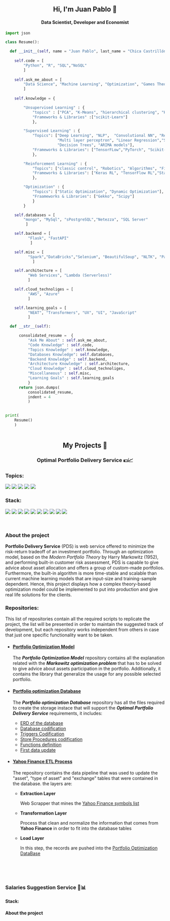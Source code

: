 
<div>
  <h2 align = "center" id = "heading" font-weight =  bold>Hi, I'm Juan Pablo 👋</h2>
  <h4 align="center" id="heading">Data Scientist, Developer and Economist</h4>
</div>


```Python
import json

class Resume():

  def __init__(self, name = "Juan Pablo", last_name = "Chica Castrillón"):
  
    self.code = [
        "Python", "R", "SQL","NoSQL"
        ]
    
    self.ask_me_about = [
        "Data Science", "Machine Learning", "Optimization", "Games Theory"
        ] 
    
    self.knowledge = {

        "Unsupervised Learning" : {
            "topics" : ["PCA", "K-Means", "hierarchical clustering", "KNN"],
            "Frameworks & Libraries" :["scikit-Learn"]
            },

        "Supervised Learning" : {
            "Topics": ["Deep Learning", "NLP",  "Convolutional NN", "Recurrent NN", "LSTM NN",
                       "Multi layer perceptron", "Linear Regression","Support vector machine",
                       "Decision Trees", "ARIMA models"],
            "Frameworks & Libraries": ["TensorFLow","PyTorch", "Scikit-Learn","Keras","statsmodels"]
            },

        "Reinforcement Learning" : {
            "Topics": ["classic control", "Robotics", "Algorithms", "Finance"],
            "Frameworks & Libraries": ["Keras RL", "TensorFlow RL","Stable-baselines"]
            },

        "Optimization" : {
            "Topics": ["Static Optimization", "Dynamic Optimization"],
            "Fraameworks & Libraries": ["Gekko", "Scipy"]
            }
        }

    self.databases = [
        "mongo", "MySql", "sPostgreSQL","Netezza", "SQL Server"
         ]

    self.backend = [
          "Flask", "FastAPI"
           ]

    self.misc = [
          "Spark","DataBricks","Selenium", "BeautifulSoup", "NLTK", "Pandas", "Numpy", "SqlAlchemy", "DASH" 
            ]

    self.architecture = [
          "Web Services", "Lambda (Serverless)"
          ]

    self.cloud_technoliges = [
          "AWS", "Azure"
          ]

    self.learning_goals = [
          "NEAT", "Transformers", "UX", "UI", "JavaScript"
          ]

  def __str__(self):

      consolidated_resume =  {
          "Ask Me About" : self.ask_me_about,
          "Code Knowledge" : self.code,
          "Topics Knowledge" : self.knowledge,
          "Databases Knowledge": self.databases,
          "Backend Knowledge" : self.backend,
          "Architecture Knowledge" : self.architecture,
          "Cloud Knowledge" : self.cloud_technoliges,
          "Miscellaneous" : self.misc,
          "Learning Goals" : self.learning_goals
          }
      return json.dumps(
          consolidated_resume,
          indent = 4
          )
           

print(
    Resume()
    )
 
```

<h2 align = "center" font-weight =  bold> My Projects 💬 </h2>


<h3 font-weight =  bold align = "center"> Optimal Portfolio Delivery Service  💵📈 </h3>
<h3 font-weight =  bold> Topics: </h3>
<p>
  <span>
    <span style = "pading : 2px; display: inline;">
      <img src="https://img.shields.io/badge/-Optimization-black" />
    </span>
    <span style = "pading : 2px; display: inline;">
      <img src="https://img.shields.io/badge/-Financial Markets-critical" />
    </span>    
    <span style = "pading : 2px; display: inline;">
      <img src="https://img.shields.io/badge/-Web Service-success" />
    </span>
    <span style = "pading : 2px; display: inline;">
      <img src="https://img.shields.io/badge/-Data Engineering-informational" />
    </span>
    <span style = "pading : 2px; display: inline;">
      <img src="https://img.shields.io/badge/-Web Scraping-blueviolet" />
    </span>
  </span>
</p>

<h3 font-weight =  bold> Stack: </h3>
<p>
  <span>
    <span style = "pading : 2px; display: inline;">
      <img src="https://img.shields.io/badge/-Python-yellow" />
    </span>
    <span style = "pading : 2px; display: inline;">
      <img src="https://img.shields.io/badge/-MySQL-blue"/>
    </span>
    <span style = "pading : 2px; display: inline;">
      <img src="https://img.shields.io/badge/-FastAPI-brightgreen" />
    </span>
    <span style = "pading : 2px; display: inline;">
      <img src="https://img.shields.io/badge/-SQLAlchemy-red"/>
    </span>
    <span style = "pading : 2px; display: inline;">
      <img src="https://img.shields.io/badge/-Pandas-blueviolet"/>
    </span>
    <span style = "pading : 2px; display: inline;">
      <img src="https://img.shields.io/badge/-Numpy-ff69b4"/>
    </span>
    <span style = "pading : 2px; display: inline;">
      <img src="https://img.shields.io/badge/-Scipy-yellowgreen"/>
    </span>
    <span style = "pading : 2px; display: inline;">
      <img src="https://img.shields.io/badge/-Yahoo Finance API-430297"/>
    </span>
    <span style = "pading : 2px; display: inline;">
      <img src="https://img.shields.io/badge/-Selenium-AAAAAA"/>
    </span>
    <span style = "pading : 2px; display: inline;">
      <img src="https://img.shields.io/badge/-BeautifulSoup-green"/>
    </span>
  </span>
</p>
<br>

<h3 font-weight =  bold> About the project </h3>
<span>
  <b>Portfolio Delivery Service</b> (PDS) is web service offered to minimize the risk-return tradeoff of an investment portfolio. Through an optimization model, based on the 
  <i>Modern Portfolio Theory</i> by Harry Markowitz (1952), and performing built-in customer risk assessment, PDS is capable to give advice about asset allocation and offers a 
  group of custom-made portfolios. Furthermore, the built-in algorithm is more time-stable and scalable than current machine learning models that are input-size and 
  training-sample dependent.  Hence, this project displays how a complex theory-based optimization model could be implemented to put into production and give real life 
  solutions for the clients.
</span> 

<h3 font-weight =  bold> Repositories: </h3>

<span>
  This list of repositories contain all the required scripts to replicate the project, the list will be presented in order to maintain the suggested track of development, but 
  each repository works independent from others in case that just one specific functionality want to be taken.
</span>
<br>

<ul>

  <li>
    <h4 font-weight = bold> 
      <a href = https://github.com/JuanPChicaC/Optimization/tree/main/Static%20Optimization/Portfolio%20Optimization%20Model#portfolio-optimization-model-folder>
        Portfolio Optimization Model
      </a>
    </h4>
    <p>
      The <b><i>Portfolio Optimization Model</i></b> repository contains all the explanation related with the <b><i>Markowitz optimization problem</i></b> that has to be solved 
      to give advice about assets participation in the portfolio. Additionally, it contains the library that generalize the usage for any possible selected portfolio. 
    </p>
  </li>

  <li>
    <h4 font-weight = bold> 
      <a href = https://github.com/JuanPChicaC/DataBases/tree/main/SQL/Portfolio%20Optimization%20DataBase>
        Portfolio optimization Database
      </a>
    </h4>
    <p>
      The <b><i>Portfolio optimization Database</i></b> repository has all the files required to create the storage instace that will support the <b><i>Optimal Portfolio 
      Delivery Service</i></b> requirements, it includes:
    </p>
    <ul>
      <li>
        <a href = https://github.com/JuanPChicaC/DataBases/blob/main/SQL/Portfolio%20Optimization%20DataBase/DataBase_ERD.png>
          ERD of the database
        </a>  
      </li>
      <li>
        <a href = https://github.com/JuanPChicaC/DataBases/blob/main/SQL/Portfolio%20Optimization%20DataBase/database_model.py>
          Database codification
        </a>  
      </li>
      <li>
        <a href = https://github.com/JuanPChicaC/DataBases/blob/main/SQL/Portfolio%20Optimization%20DataBase/triggers.py>
          Triggers Codification
        </a>
      </li>
      <li>
        <a href = https://github.com/JuanPChicaC/DataBases/blob/main/SQL/Portfolio%20Optimization%20DataBase/procedures.py>
          Store Procedures codification
        </a>
      </li>
      <li>
        <a href =https://github.com/JuanPChicaC/DataBases/blob/main/SQL/Portfolio%20Optimization%20DataBase/functions.py>
          Functions definition
        </a>
      </li>
      <li>
        <a href = https://github.com/JuanPChicaC/DataBases/blob/main/SQL/Portfolio%20Optimization%20DataBase/database_update.py>
          First data update
        </a>
      </li>
    </ul>    
  </li>

  <li>
    <h4 font-weight = bold> 
      <a href = https://github.com/JuanPChicaC/Optimization/tree/main/Static%20Optimization/Portfolio%20Optimization%20Model#portfolio-optimization-model-folder>
        Yahoo Finance ETL Process
      </a>
    </h4>
    <p>
      The repository contains the data pipeline that was used to update the "asset", "type of asset" and "exchange" tables that were contained in the database. the layers are:
      <ul>
        <li>
          <p><b>Extraction Layer</b></p>
          <p>Web Scrapper that mines the  
            <a href = https://finance.yahoo.com/lookup>
            Yahoo Finance symbols list
            </a>
          </p>
        </li>
        <li>
          <p><b>Transformation Layer</b></p>
          <p> Process that clean and normalize the information that comes from <b>Yahoo Finance</b> in order to fit into the database tables</p>
        </li>
        <li>
          <p><b>Load Layer</b></p>
          <p>In this step, the records are pushed into the 
            <a href = https://github.com/JuanPChicaC/DataBases/tree/main/SQL/Portfolio%20Optimization%20DataBase>
              Portfolio Optimization DataBase
            </a>
          </p>
        </li>
    </ul>
    </p>
  </li>

</ul>




  
  
  
<br>
<br>
<br>
<h3 font-weight =  bold> Salaries Suggestion Service 💼📊 </h3>
<h4 font-weight =  bold> Stack: </h4>

<h4 font-weight =  bold> About the project </h4>




<!--
**JuanPChicaC/JuanPChicaC** is a ✨ _special_ ✨ repository because its `README.md` (this file) appears on your GitHub profile.

Here are some ideas to get you started:

- 🔭 I’m currently working on ...
- 🌱 I’m currently learning ...
- 👯 I’m looking to collaborate on ...
- 🤔 I’m looking for help with ...
- 💬 Ask me about ...
- 📫 How to reach me: ...
- 😄 Pronouns: ...
- ⚡ Fun fact: ...
-->
